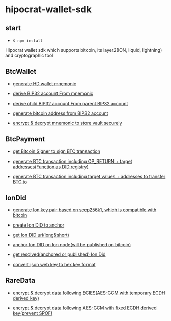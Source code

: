 # hipocrat-wallet-sdk

## start

- `$ npm install`

Hipocrat wallet sdk which supports bitcoin, its layer2(ION, liquid, lightning) and cryptographic tool

## BtcWallet

- [generate HD wallet mnemonic](https://github.com/hipocrat-dao/hipocrat-wallet-sdk/blob/develop/test/BtcWallet.spec.ts#L5)

- [derive BIP32 account From mnemonic](https://github.com/hipocrat-dao/hipocrat-wallet-sdk/blob/develop/test/BtcWallet.spec.ts#L15)

- [derive child BIP32 account From parent BIP32 account](https://github.com/hipocrat-dao/hipocrat-wallet-sdk/blob/develop/test/BtcWallet.spec.ts#L27)

- [generate bitcoin address from BIP32 account](https://github.com/hipocrat-dao/hipocrat-wallet-sdk/blob/develop/test/BtcWallet.spec.ts#L40)

- [encrypt & decrypt mnemonic to store vault securely](https://github.com/hipocrat-dao/hipocrat-wallet-sdk/blob/develop/test/BtcWallet.spec.ts#L55)

## BtcPayment

- [get Bitcoin Signer to sign BTC transaction](https://github.com/hipocrat-dao/hipocrat-wallet-sdk/blob/develop/test/BtcPayment.spec.ts#L5)

- [generate BTC transaction including OP_RETURN + target addresses(Function as DID registry)](https://github.com/hipocrat-dao/hipocrat-wallet-sdk/blob/develop/test/BtcPayment.spec.ts#L26)

- [generate BTC transaction including target values + addresses to transfer BTC to](https://github.com/hipocrat-dao/hipocrat-wallet-sdk/blob/develop/test/BtcPayment.spec.ts#L49)

## IonDid

- [generate Ion key pair based on secp256k1, which is compatible with bitcoin](https://github.com/hipocrat-dao/hipocrat-wallet-sdk/blob/develop/test/IonDid.spec.ts#L5)

- [create Ion DID to anchor](https://github.com/hipocrat-dao/hipocrat-wallet-sdk/blob/develop/test/IonDid.spec.ts#L22)

- [get Ion DID uri(long&short)](https://github.com/hipocrat-dao/hipocrat-wallet-sdk/blob/develop/test/IonDid.spec.ts#L56)

- [anchor Ion DID on Ion node(will be published on bitcoin)](https://github.com/hipocrat-dao/hipocrat-wallet-sdk/blob/develop/test/IonDid.spec.ts#L92)

- [get resolved(anchored or published) Ion Did](https://github.com/hipocrat-dao/hipocrat-wallet-sdk/blob/develop/test/IonDid.spec.ts#L126)

- [convert json web key to hex key format](https://github.com/hipocrat-dao/hipocrat-wallet-sdk/blob/develop/test/IonDid.spec.ts#L140)

## RareData

- [encrypt & decrypt data following ECIES(AES-GCM with temporary ECDH derived key)](https://github.com/hipocrat-dao/hipocrat-wallet-sdk/blob/develop/test/RareData.spec.ts#L5)

- [encrypt & decrypt data following AES-GCM with fixed ECDH derived key(prevent SPOF)](https://github.com/hipocrat-dao/hipocrat-wallet-sdk/blob/develop/test/RareData.spec.ts#L21)
